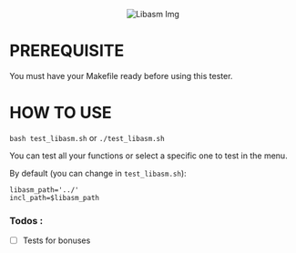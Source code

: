 <p align="center">
  <img src="https://user-images.githubusercontent.com/54294833/83541707-497e1380-a4fa-11ea-82ed-a974dd96a910.png"
       title="Libasm Img">
</p>

# PREREQUISITE

You must have your Makefile ready before using this tester.

# HOW TO USE

`bash test_libasm.sh` or `./test_libasm.sh`

You can test all your functions or select a specific one to test in the menu.

By default (you can change in `test_libasm.sh`):
```
libasm_path='../'
incl_path=$libasm_path
```

### Todos :
- [ ] Tests for bonuses
